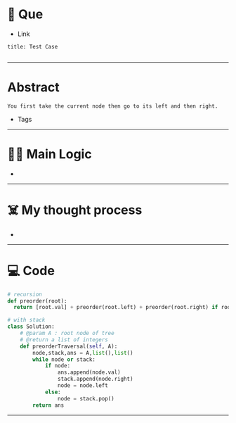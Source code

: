 # 🧩 Que
- Link

```ad-question
title: Test Case


```

---
# Abstract
```ad-abstract
You first take the current node then go to its left and then right.
```

- Tags 
--- 
# 🕵️‍♂️ Main Logic
- 

---
# ☠️ My thought process
- 
---

# 💻 Code
```python
# recursion
def preorder(root):
  return [root.val] + preorder(root.left) + preorder(root.right) if root else []

# with stack
class Solution:
	# @param A : root node of tree
	# @return a list of integers
	def preorderTraversal(self, A):
        node,stack,ans = A,list(),list()
        while node or stack:
            if node:
                ans.append(node.val)
                stack.append(node.right)
                node = node.left
            else:
                node = stack.pop()
        return ans
```
---
